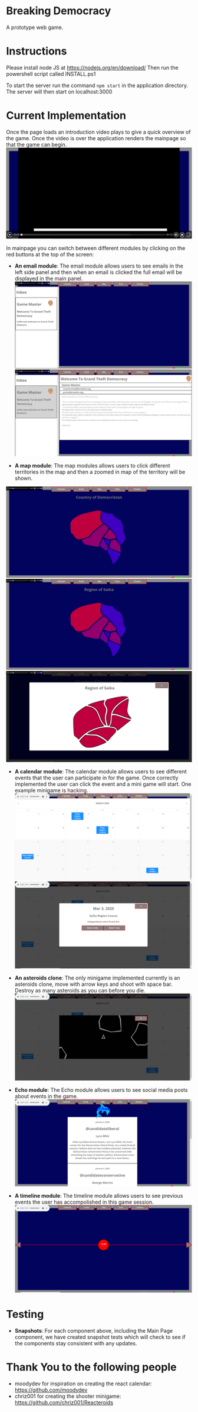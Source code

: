 Breaking Democracy
=
A prototype web game.

Instructions
=

Please install node JS at https://nodejs.org/en/download/
Then run the powershell script called INSTALL.ps1


To start the server run the command `npm start` in the application directory.
The server will then start on localhost:3000

Current Implementation
=
Once the page loads an introduction video plays to give a quick overview of the game. Once the video is over the application renders the mainpage so that the game can begin.
![Intro](/UsercaseImages/introVideo.PNG)

In mainpage you can switch between different modules by clicking on the red buttons at the top of the screen:
* **An email module**: The email module allows users to see emails in the left side panel and then when an email is clicked the full email will be displayed in the main panel.
![Inbox](/UsercaseImages/StartingInbox.PNG)
![EmailSelected](/UsercaseImages/SelectedEmail.PNG)

* **A map module**: The map modules allows users to click different territories in the map and then a zoomed in map of the territory will be shown.

![Map](/UsercaseImages/initialMap.PNG)
![SelectedDistrict](/UsercaseImages/selected.png)
![District1](/UsercaseImages/districtOne.PNG)

* **A calendar module**: The calendar module allows users to see different events that the user can participate in for the game. Once correctly implemented the user can click the event and a mini game will start. One example minigame is hacking.
![Calendar](/UsercaseImages/calendar.PNG)
![CalendarEvent](/UsercaseImages/calendarEvent.PNG)
* **An asteroids clone**: The only minigame implemented currently is an asteroids clone, move with arrow keys and shoot with space bar. Destroy as many asteroids as you can before you die.
![HackingGame](/UsercaseImages/HackingGame.png)

* **Echo module**: The Echo module allows users to see social media posts about events in the game.
![Echo](/UsercaseImages/initialEchos.PNG)

* **A timeline module**: The timeline module allows users to see previous events the user has accompolished in this game session.
![Timeline](/UsercaseImages/InitialTimeline.PNG)

Testing
=
* **Snapshots**: For each component above, including the Main Page component, we have created snapshot tests which will check to see if the components stay consistent with any updates.


Thank You to the following people
=
* moodydev for inspiration on creating the react calendar: https://github.com/moodydev
* chriz001 for creating the shooter minigame: https://github.com/chriz001/Reacteroids

